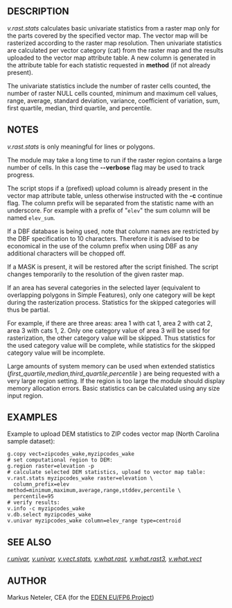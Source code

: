 ## DESCRIPTION

*v.rast.stats* calculates basic univariate statistics from a raster map
only for the parts covered by the specified vector map. The vector map
will be rasterized according to the raster map resolution. Then
univariate statistics are calculated per vector category (cat) from the
raster map and the results uploaded to the vector map attribute table. A
new column is generated in the attribute table for each statistic
requested in **method** (if not already present).

The univariate statistics include the number of raster cells counted,
the number of raster NULL cells counted, minimum and maximum cell
values, range, average, standard deviation, variance, coefficient of
variation, sum, first quartile, median, third quartile, and percentile.

## NOTES

*v.rast.stats* is only meaningful for lines or polygons.

The module may take a long time to run if the raster region contains a
large number of cells. In this case the **--verbose** flag may be used
to track progress.

The script stops if a (prefixed) upload column is already present in the
vector map attribute table, unless otherwise instructed with the **-c**
continue flag. The column prefix will be separated from the statistic
name with an underscore. For example with a prefix of "`elev`" the sum
column will be named `elev_sum`.

If a DBF database is being used, note that column names are restricted
by the DBF specification to 10 characters. Therefore it is advised to be
economical in the use of the column prefix when using DBF as any
additional characters will be chopped off.

If a MASK is present, it will be restored after the script finished. The
script changes temporarily to the resolution of the given raster map.

If an area has several categories in the selected layer (equivalent to
overlapping polygons in Simple Features), only one category will be kept
during the rasterization process. Statistics for the skipped categories
will thus be partial.

For example, if there are three areas: area 1 with cat 1, area 2 with
cat 2, area 3 with cats 1, 2. Only one category value of area 3 will be
used for rasterization, the other category value will be skipped. Thus
statistics for the used category value will be complete, while
statistics for the skipped category value will be incomplete.

Large amounts of system memory can be used when extended statistics
(*first_quartile,median,third_quartile,percentile* ) are being requested
with a very large region setting. If the region is too large the module
should display memory allocation errors. Basic statistics can be
calculated using any size input region.

## EXAMPLES

Example to upload DEM statistics to ZIP codes vector map (North Carolina
sample dataset):

```shell
g.copy vect=zipcodes_wake,myzipcodes_wake
# set computational region to DEM:
g.region raster=elevation -p
# calculate selected DEM statistics, upload to vector map table:
v.rast.stats myzipcodes_wake raster=elevation \
  column_prefix=elev method=minimum,maximum,average,range,stddev,percentile \
  percentile=95
# verify results:
v.info -c myzipcodes_wake
v.db.select myzipcodes_wake
v.univar myzipcodes_wake column=elev_range type=centroid
```

## SEE ALSO

*[r.univar](r.univar.md), [v.univar](v.univar.md),
[v.vect.stats](v.vect.stats.md), [v.what.rast](v.what.rast.md),
[v.what.rast3](v.what.rast3.md), [v.what.vect](v.what.vect.md)*

## AUTHOR

Markus Neteler, CEA (for the [EDEN EU/FP6
Project](https://cordis.europa.eu/project/id/10284))
